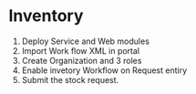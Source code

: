 # Inventory

1. Deploy Service and Web modules 
2. Import Work flow XML in portal
3. Create Organization and 3 roles
4. Enable invetory Workflow on Request entiry
5. Submit the stock request.
